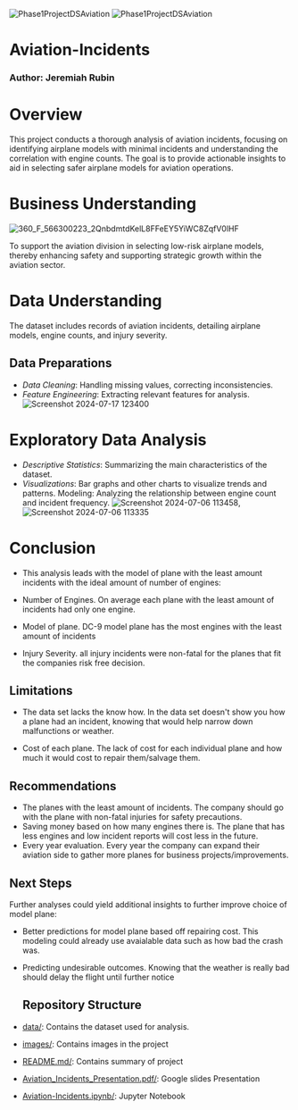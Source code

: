 ![Phase1ProjectDSAviation](https://github.com/BlackXWulf/Flying-Through-The-Years/assets/85573566/0c3dc657-275e-47d9-af6e-eb00c6d6f8cd) ![Phase1ProjectDSAviation](https://github.com/BlackXWulf/Flying-Through-The-Years/assets/85573566/0c3dc657-275e-47d9-af6e-eb00c6d6f8cd)
# Aviation-Incidents
### Author: Jeremiah Rubin
# Overview

This project conducts a thorough analysis of aviation incidents, focusing on identifying airplane models with minimal incidents and understanding the correlation with engine counts. The goal is to provide actionable insights to aid in selecting safer airplane models for aviation operations.

# Business Understanding
![360_F_566300223_2QnbdmtdKelL8FFeEY5YiWC8ZqfV0lHF](https://github.com/user-attachments/assets/5ca5a451-25cc-4c43-b7a3-0797d9eab9ec)

To support the aviation division in selecting low-risk airplane models, thereby enhancing safety and supporting strategic growth within the aviation sector.
# Data Understanding
The dataset includes records of aviation incidents, detailing airplane models, engine counts, and injury severity.
## Data Preparations
- *Data Cleaning*: Handling missing values, correcting inconsistencies.
- *Feature Engineering*: Extracting relevant features for analysis.
![Screenshot 2024-07-17 123400](https://github.com/user-attachments/assets/976e7402-5bc4-4a72-95ac-5e32473cdb29)



# Exploratory Data Analysis
- *Descriptive Statistics*: Summarizing the main characteristics of the dataset.
- *Visualizations*: Bar graphs and other charts to visualize trends and patterns.
Modeling: Analyzing the relationship between engine count and incident frequency.
![Screenshot 2024-07-06 113458](https://github.com/user-attachments/assets/75b4ac6d-0109-400d-9be9-cd8839e1c8e3),![Screenshot 2024-07-06 113335](https://github.com/user-attachments/assets/27347540-ff38-475e-87aa-c3f5c43faa3c)

# Conclusion
- This analysis leads with the model of plane with the least amount incidents with the ideal amount of number of engines:

- Number of Engines. On average each plane with the least amount of incidents had only one engine.

- Model of plane. DC-9 model plane has the most engines with the least amount of incidents

- Injury Severity. all injury incidents were non-fatal for the planes that fit the companies risk free decision.
## Limitations
- The data set lacks the know how. In the data set doesn't show you how a plane had an incident, knowing that would help narrow down malfunctions or weather.

- Cost of each plane. The lack of cost for each individual plane and how much it would cost to repair them/salvage them.
## Recommendations
- The planes with the least amount of incidents. The company should go with the plane with non-fatal injuries for safety precautions.
- Saving money based on how many engines there is. The plane that has less engines and low incident reports will cost less in the future.
- Every year evaluation. Every year the company can expand their aviation side to gather more planes for business projects/improvements.
## Next Steps
Further analyses could yield additional insights to further improve choice of model plane:

- Better predictions for model plane based off repairing cost. This modeling could already use avaialable data such as how bad the crash was.

- Predicting undesirable outcomes. Knowing that the weather is really bad should delay the flight until further notice
  ## Repository Structure
-  [data/](https://github.com/BlackXWulf/Aviation-Incidents/tree/main/data): Contains the dataset used for analysis.
-  [images/](https://github.com/BlackXWulf/Aviation-Incidents/tree/main/images): Contains images in the project
-  [README.md/](https://github.com/BlackXWulf/Aviation-Incidents/blob/main/README.md): Contains summary of project
-  [Aviation_Incidents_Presentation.pdf/](https://github.com/BlackXWulf/Aviation-Incidents/blob/main/Aviation_Incidents_Presentation.pdf): Google slides Presentation
-  [Aviation-Incidents.ipynb/](https://github.com/BlackXWulf/Aviation-Incidents/blob/main/Aviation-Incidents.ipynb): Jupyter Notebook
